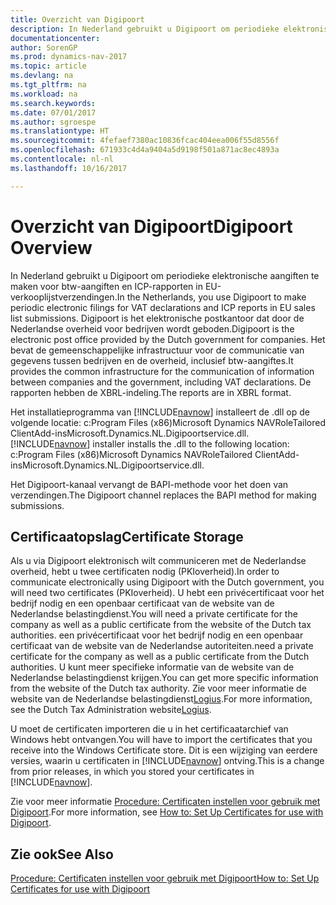 ```yaml
---
title: Overzicht van Digipoort
description: In Nederland gebruikt u Digipoort om periodieke elektronische aangiften te maken voor btw-aangiften en ICP-rapporten in EU-verkooplijstverzendingen. Digipoort is het elektronische postkantoor dat door de Nederlandse overheid voor bedrijven wordt geboden. Het bevat de gemeenschappelijke infrastructuur voor de communicatie van gegevens tussen bedrijven en de overheid, inclusief btw-aangiftes. De rapporten hebben de XBRL-indeling.
documentationcenter: 
author: SorenGP
ms.prod: dynamics-nav-2017
ms.topic: article
ms.devlang: na
ms.tgt_pltfrm: na
ms.workload: na
ms.search.keywords: 
ms.date: 07/01/2017
ms.author: sgroespe
ms.translationtype: HT
ms.sourcegitcommit: 4fefaef7380ac10836fcac404eea006f55d8556f
ms.openlocfilehash: 671933c4d4a9404a5d9198f501a871ac8ec4893a
ms.contentlocale: nl-nl
ms.lasthandoff: 10/16/2017

---
```

# <a name="digipoort-overview"></a><span data-ttu-id="7b356-106">Overzicht van Digipoort</span><span class="sxs-lookup"><span data-stu-id="7b356-106">Digipoort Overview</span></span>
<span data-ttu-id="7b356-107">In Nederland gebruikt u Digipoort om periodieke elektronische aangiften te maken voor btw-aangiften en ICP-rapporten in EU-verkooplijstverzendingen.</span><span class="sxs-lookup"><span data-stu-id="7b356-107">In the Netherlands, you use Digipoort to make periodic electronic filings for VAT declarations and ICP reports in EU sales list submissions.</span></span> <span data-ttu-id="7b356-108">Digipoort is het elektronische postkantoor dat door de Nederlandse overheid voor bedrijven wordt geboden.</span><span class="sxs-lookup"><span data-stu-id="7b356-108">Digipoort is the electronic post office provided by the Dutch government for companies.</span></span> <span data-ttu-id="7b356-109">Het bevat de gemeenschappelijke infrastructuur voor de communicatie van gegevens tussen bedrijven en de overheid, inclusief btw-aangiftes.</span><span class="sxs-lookup"><span data-stu-id="7b356-109">It provides the common infrastructure for the communication of information between companies and the government, including VAT declarations.</span></span> <span data-ttu-id="7b356-110">De rapporten hebben de XBRL-indeling.</span><span class="sxs-lookup"><span data-stu-id="7b356-110">The reports are in XBRL format.</span></span>  
  
 <span data-ttu-id="7b356-111">Het installatieprogramma van [!INCLUDE[navnow](../../includes/navnow_md.md)] installeert de .dll op de volgende locatie: c:Program Files (x86)Microsoft Dynamics NAV<version>RoleTailored ClientAdd-insMicrosoft.Dynamics.NL.Digipoortservice.dll.</span><span class="sxs-lookup"><span data-stu-id="7b356-111">[!INCLUDE[navnow](../../includes/navnow_md.md)] installer installs the .dll to the following location: c:Program Files (x86)Microsoft Dynamics NAV<version>RoleTailored ClientAdd-insMicrosoft.Dynamics.NL.Digipoortservice.dll.</span></span>  
  
 <span data-ttu-id="7b356-112">Het Digipoort-kanaal vervangt de BAPI-methode voor het doen van verzendingen.</span><span class="sxs-lookup"><span data-stu-id="7b356-112">The Digipoort channel replaces the BAPI method for making submissions.</span></span>  
  
## <a name="certificate-storage"></a><span data-ttu-id="7b356-113">Certificaatopslag</span><span class="sxs-lookup"><span data-stu-id="7b356-113">Certificate Storage</span></span>  
 <span data-ttu-id="7b356-114">Als u via Digipoort elektronisch wilt communiceren met de Nederlandse overheid, hebt u twee certificaten nodig (PKIoverheid).</span><span class="sxs-lookup"><span data-stu-id="7b356-114">In order to communicate electronically using Digipoort with the Dutch government, you will need two certificates (PKIoverheid).</span></span> <span data-ttu-id="7b356-115">U hebt een privécertificaat voor het bedrijf nodig en een openbaar certificaat van de website van de Nederlandse belastingdienst.</span><span class="sxs-lookup"><span data-stu-id="7b356-115">You will need a private certificate for the company as well as a public certificate from the website of the Dutch tax authorities.</span></span> <span data-ttu-id="7b356-116">een privécertificaat voor het bedrijf nodig en een openbaar certificaat van de website van de Nederlandse autoriteiten.</span><span class="sxs-lookup"><span data-stu-id="7b356-116">need a private certificate for the company as well as a public certificate from the Dutch authorities.</span></span> <span data-ttu-id="7b356-117">U kunt meer specifieke informatie van de website van de Nederlandse belastingdienst krijgen.</span><span class="sxs-lookup"><span data-stu-id="7b356-117">You can get more specific information from the website of the Dutch tax authority.</span></span> <span data-ttu-id="7b356-118">Zie voor meer informatie de website van de Nederlandse belastingdienst[Logius](https://aansluiten.procesinfrastructuur.nl/site/en/).</span><span class="sxs-lookup"><span data-stu-id="7b356-118">For more information, see the Dutch Tax Administration website[Logius](https://aansluiten.procesinfrastructuur.nl/site/en/).</span></span>  
  
 <span data-ttu-id="7b356-119">U moet de certificaten importeren die u in het certificaatarchief van Windows hebt ontvangen.</span><span class="sxs-lookup"><span data-stu-id="7b356-119">You will have to import the certificates that you receive into the Windows Certificate store.</span></span> <span data-ttu-id="7b356-120">Dit is een wijziging van eerdere versies, waarin u certificaten in [!INCLUDE[navnow](../../includes/navnow_md.md)] ontving.</span><span class="sxs-lookup"><span data-stu-id="7b356-120">This is a change from prior releases, in which you stored your certificates in [!INCLUDE[navnow](../../includes/navnow_md.md)].</span></span>  
  
 <span data-ttu-id="7b356-121">Zie voor meer informatie [Procedure: Certificaten instellen voor gebruik met Digipoort](how-to-set-up-certificates-for-use-with-digipoort.md).</span><span class="sxs-lookup"><span data-stu-id="7b356-121">For more information, see [How to: Set Up Certificates for use with Digipoort](how-to-set-up-certificates-for-use-with-digipoort.md).</span></span>  
  
## <a name="see-also"></a><span data-ttu-id="7b356-122">Zie ook</span><span class="sxs-lookup"><span data-stu-id="7b356-122">See Also</span></span>  
 [<span data-ttu-id="7b356-123">Procedure: Certificaten instellen voor gebruik met Digipoort</span><span class="sxs-lookup"><span data-stu-id="7b356-123">How to: Set Up Certificates for use with Digipoort</span></span>](how-to-set-up-certificates-for-use-with-digipoort.md)
